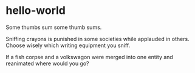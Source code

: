 # hello-world
Some thumbs sum some thumb sums.

Sniffing crayons is punished in some societies while applauded in others.  Choose wisely which writing equipment you sniff.

If a fish corpse and a volkswagon were merged into one entity and reanimated where would you go?
